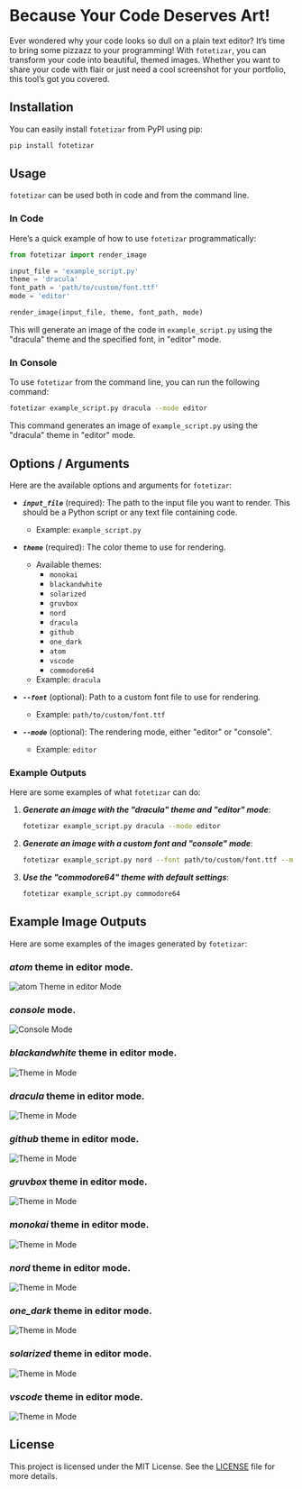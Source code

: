 
# Because Your Code Deserves Art!

Ever wondered why your code looks so dull on a plain text editor? It’s time to bring some pizzazz to your programming! With `fotetizar`, you can transform your code into beautiful, themed images. Whether you want to share your code with flair or just need a cool screenshot for your portfolio, this tool’s got you covered.

## Installation

You can easily install `fotetizar` from PyPI using pip:

```bash
pip install fotetizar
```

## Usage

`fotetizar` can be used both in code and from the command line.

### In Code

Here’s a quick example of how to use `fotetizar` programmatically:

```python
from fotetizar import render_image

input_file = 'example_script.py'
theme = 'dracula'
font_path = 'path/to/custom/font.ttf'
mode = 'editor'

render_image(input_file, theme, font_path, mode)
```

This will generate an image of the code in `example_script.py` using the "dracula" theme and the specified font, in "editor" mode.

### In Console

To use `fotetizar` from the command line, you can run the following command:

```bash
fotetizar example_script.py dracula --mode editor
```

This command generates an image of `example_script.py` using the "dracula" theme in "editor" mode.


## Options / Arguments

Here are the available options and arguments for `fotetizar`:

- ***`input_file`*** (required): The path to the input file you want to render. This should be a Python script or any text file containing code.
  - Example: `example_script.py`

- ***`theme`*** (required): The color theme to use for rendering.
  - Available themes:
    - `monokai`
    - `blackandwhite`
    - `solarized`
    - `gruvbox`
    - `nord`
    - `dracula`
    - `github`
    - `one_dark`
    - `atom`
    - `vscode`
    - `commodore64`
  - Example: `dracula`

- ***`--font`*** (optional): Path to a custom font file to use for rendering.
  - Example: `path/to/custom/font.ttf`

- ***`--mode`*** (optional): The rendering mode, either "editor" or "console".
  - Example: `editor`

### Example Outputs

Here are some examples of what `fotetizar` can do:

1. ***Generate an image with the "dracula" theme and "editor" mode***:

   ```bash
   fotetizar example_script.py dracula --mode editor
   ```

2. ***Generate an image with a custom font and "console" mode***:

   ```bash
   fotetizar example_script.py nord --font path/to/custom/font.ttf --mode console
   ```

3. ***Use the "commodore64" theme with default settings***:

   ```bash
   fotetizar example_script.py commodore64
   ```

## **Example Image Outputs**   

Here are some examples of the images generated by `fotetizar`:

### ***atom*** theme in editor mode.
![atom Theme in  editor Mode](./docs/examples/test_file_atom.png) 

### ***console*** mode. 
![Console Mode](docs/examples/test_file_atom_console.png)   

### ***blackandwhite*** theme in editor mode.
![ Theme in  Mode](docs/examples/test_file_blackandwhite.png) 

### ***dracula*** theme in editor mode.
![ Theme in  Mode](docs/examples/test_file_dracula.png)    

### ***github*** theme in editor mode.
![ Theme in  Mode](docs/examples/test_file_github.png)      

### ***gruvbox*** theme in editor mode.
![ Theme in  Mode](docs/examples/test_file_gruvbox.png)       

### ***monokai*** theme in editor mode.
![ Theme in  Mode](docs/examples/test_file_monokai.png)    

### ***nord*** theme in editor mode.
![ Theme in  Mode](docs/examples/test_file_nord.png)          

### ***one_dark*** theme in editor mode.
![ Theme in  Mode](docs/examples/test_file_one_dark.png)        

### ***solarized*** theme in editor mode.
![ Theme in  Mode](docs/examples/test_file_solarized.png)      

### ***vscode*** theme in editor mode.
![ Theme in  Mode](docs/examples/test_file_vscode.png)            



## License

This project is licensed under the MIT License. See the [LICENSE](LICENSE) file for more details.


